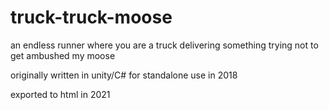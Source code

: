 # truck-truck-moose
an endless runner where you are a truck delivering something trying not to get ambushed my moose

originally written in unity/C# for standalone use in 2018

exported to html in 2021
